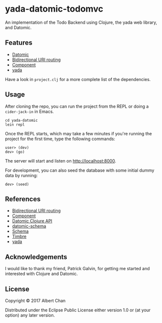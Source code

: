 # yada-datomic-todomvc

An implementation of the Todo Backend using Clojure, the yada web library, and
Datomic.

## Features

- [Datomic](http://www.datomic.com/)
- [Bidirectional URI routing](https://github.com/juxt/bidi)
- [Component](https://github.com/stuartsierra/component)
- [yada](https://github.com/juxt/yada)

Have a look in `project.clj` for a more complete list of the dependencies.

## Usage

After cloning the repo, you can run the project from the REPL or doing a
`cider-jack-in` in Emacs.

```
cd yada-datomic
lein repl
```

Once the REPL starts, which may take a few minutes if you're running the project
for the first time, type the following commands:

```
user> (dev)
dev> (go)
```

The server will start and listen on [http://localhost:8000](http://localhost:8000).

For development, you can also seed the database with some initial dummy data by
running:

```
dev> (seed)
```

## References

- [Bidirectional URI routing](https://github.com/juxt/bidi)
- [Component](https://github.com/stuartsierra/component)
- [Datomic Clojure API](http://docs.datomic.com/clojure/)
- [datomic-schema](https://github.com/Yuppiechef/datomic-schema)
- [Schema](https://github.com/plumatic/schema)
- [Timbre](https://github.com/ptaoussanis/timbre)
- [yada](https://github.com/juxt/yada)

## Acknowledgements

I would like to thank my friend, Patrick Galvin, for getting me started and
interested with Clojure and Datomic.

## License

Copyright © 2017 Albert Chan

Distributed under the Eclipse Public License either version 1.0 or (at
your option) any later version.
